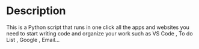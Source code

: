 # Description
This is a Python script that runs in one click all the apps and websites you need to start writing code and organize your work such as VS Code , To do List , Google , Email...
